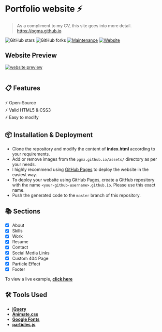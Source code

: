 # Portfolio website ⚡

> As a compliment to my CV, this site goes into more detail.
> https://pgma.github.io

![GitHub stars](https://img.shields.io/github/stars/pragmatikos-chronos/pgma.github.io?style=for-the-badge) 
![GitHub forks](https://img.shields.io/github/forks/pragmatikos-chronos/pgma.github.io?style=for-the-badge)
[![Maintenance](https://img.shields.io/maintenance/yes/2023?style=for-the-badge)](https://github.com/pragmatikos-chronos/pgma.github.io/commits/master)
[![Website](https://img.shields.io/website?down_color=red&down_message=Offline&style=for-the-badge&up_color=light_green&up_message=Online&url=https%3A%2F%2Fpgma.github.io)](http://pgma.github.io)

## Website Preview
<a href="https://pgma.github.io" target="_blank">
    <img src="./assets/Website_Demo.png" align="center" alt="website preview">
</a><br><br>

## 📋 Features

⚡️ Open-Source\
⚡️ Valid HTML5 & CSS3\
⚡️ Easy to modify

## 📦 Installation & Deployment

- Clone the repository and modify the content of **index.html** according to your requirements.
- Add or remove images from the `pgma.github.io/assets/` directory as per your needs.
- I highly recommend using [GitHub Pages](https://docs.github.com/en/pages) to deploy the website in the easiest way.
- To deploy your website using GitHub Pages, create a GitHub repository with the name `<your-github-username>.github.io`. Please use this exact name.
- Push the generated code to the `master` branch of this repository.

## 📚 Sections

- [x] About
- [x] Skills
- [x] Work
- [x] Resume
- [x] Contact
- [x] Social Media Links
- [x] Custom 404 Page
- [x] Particle Effect
- [x] Footer

To view a live example, **[click here](https://pgma.github.io/)**

## 🛠️ Tools Used

* [<b>jQuery</b>](https://jquery.com/)
* [<b>Animate.css</b>](https://animate.style/)
* [<b>Google Fonts</b>](https://fonts.google.com/)
* [<b>particles.js</b>](https://vincentgarreau.com/particles.js/)

